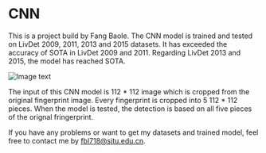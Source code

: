 # CNN
This is a project build by Fang Baole. The CNN model is trained and tested on LivDet 2009, 2011, 2013 and 2015 datasets. It has exceeded the accuracy of SOTA in LivDet 2009 and 2011. Regarding LivDet 2013 and 2015, the model has reached SOTA.

![Image text](https://raw.githubusercontent.com/fbl718/CNN/master/CNN%20vs%20SOTA.png)

The input of this CNN model is 112 * 112 image which is cropped from the original fingerprint image. Every fingerprint is cropped into 5 112 * 112 pieces. When the model is tested, the detection is based on all five pieces of the orignal fringerprint.

If you have any problems or want to get my datasets and trained model, feel free to contact me by fbl718@sjtu.edu.cn.
